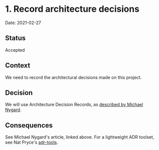 # 1. Record architecture decisions

Date: 2021-02-27

## Status

Accepted

## Context

We need to record the architectural decisions made on this project.

## Decision

We will use Architecture Decision Records,
as [described by Michael Nygard](http://thinkrelevance.com/blog/2011/11/15/documenting-architecture-decisions).

## Consequences

See Michael Nygard's article, linked above. For a lightweight ADR toolset, see Nat
Pryce's [adr-tools](https://github.com/npryce/adr-tools).
